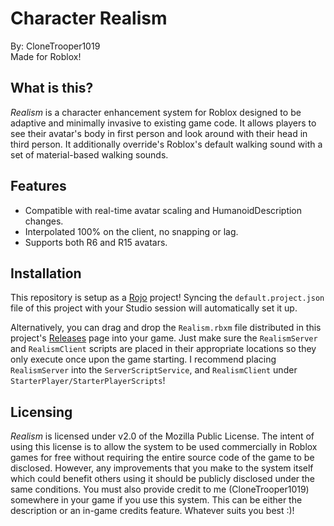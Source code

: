 # Character Realism

By: CloneTrooper1019<br/>
Made for Roblox!

## What is this?

*Realism* is a character enhancement system for Roblox designed to be adaptive and minimally invasive to existing game code. It allows players to see their avatar's body in first person and look around with their head in third person. It additionally override's Roblox's default walking sound with a set of material-based walking sounds. 

## Features

- Compatible with real-time avatar scaling and HumanoidDescription changes.
- Interpolated 100% on the client, no snapping or lag.
- Supports both R6 and R15 avatars.

## Installation

This repository is setup as a [Rojo](https://rojo.space/) project!
Syncing the `default.project.json` file of this project with your Studio session will automatically set it up. 

Alternatively, you can drag and drop the `Realism.rbxm` file distributed in this project's [Releases](https://github.com/CloneTrooper1019/Character-Realism/releases) page into your game. Just make sure the `RealismServer` and `RealismClient` scripts are placed in their appropriate locations so they only execute once upon the game starting. I recommend placing `RealismServer` into the `ServerScriptService`, and `RealismClient` under `StarterPlayer/StarterPlayerScripts`!

## Licensing

*Realism* is licensed under v2.0 of the Mozilla Public License. The intent of using this license is to allow the system to be used commercially in Roblox games for free without requiring the entire source code of the game to be disclosed. However, any improvements that you make to the system itself which could benefit others using it should be publicly disclosed under the same conditions. You must also provide credit to me (CloneTrooper1019) somewhere in your game if you use this system. This can be either the description or an in-game credits feature. Whatever suits you best :)!
